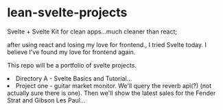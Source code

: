 # lean-svelte-projects
Svelte + Svelte Kit for clean apps...much cleaner than react;

after using react and losing my love for frontend., I tried Svelte today.
I believe I've found my love for frontend again.

This repo will be a portfolio of svelte projects.
<li>
  Directory A - Svelte Basics and Tutorial...
</li>
<li>
  Project one - guitar market monitor. We'll query the reverb api(?) (not actually sure there is one). Then we'll show the latest sales for the Fender Strat and Gibson Les Paul...
</li>
